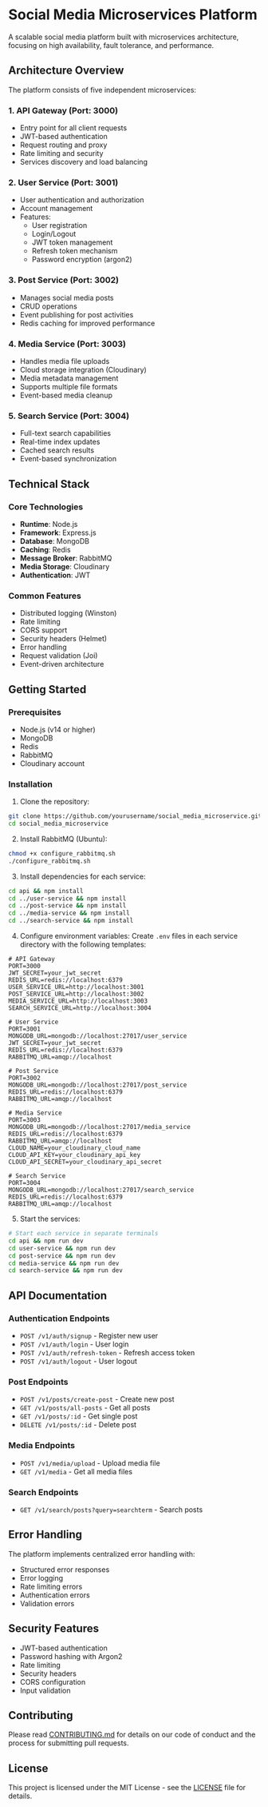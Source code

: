 # Social Media Microservices Platform

A scalable social media platform built with microservices architecture, focusing on high availability, fault tolerance, and performance.

## Architecture Overview

The platform consists of five independent microservices:

### 1. API Gateway (Port: 3000)
- Entry point for all client requests
- JWT-based authentication
- Request routing and proxy
- Rate limiting and security
- Services discovery and load balancing

### 2. User Service (Port: 3001)
- User authentication and authorization
- Account management
- Features:
  - User registration
  - Login/Logout
  - JWT token management
  - Refresh token mechanism
  - Password encryption (argon2)

### 3. Post Service (Port: 3002)
- Manages social media posts
- CRUD operations
- Event publishing for post activities
- Redis caching for improved performance

### 4. Media Service (Port: 3003)
- Handles media file uploads
- Cloud storage integration (Cloudinary)
- Media metadata management
- Supports multiple file formats
- Event-based media cleanup

### 5. Search Service (Port: 3004)
- Full-text search capabilities
- Real-time index updates
- Cached search results
- Event-based synchronization

## Technical Stack

### Core Technologies
- **Runtime**: Node.js
- **Framework**: Express.js
- **Database**: MongoDB
- **Caching**: Redis
- **Message Broker**: RabbitMQ
- **Media Storage**: Cloudinary
- **Authentication**: JWT

### Common Features
- Distributed logging (Winston)
- Rate limiting
- CORS support
- Security headers (Helmet)
- Error handling
- Request validation (Joi)
- Event-driven architecture

## Getting Started

### Prerequisites
- Node.js (v14 or higher)
- MongoDB
- Redis
- RabbitMQ
- Cloudinary account

### Installation

1. Clone the repository:
```bash
git clone https://github.com/yourusername/social_media_microservice.git
cd social_media_microservice
```

2. Install RabbitMQ (Ubuntu):
```bash
chmod +x configure_rabbitmq.sh
./configure_rabbitmq.sh
```

3. Install dependencies for each service:
```bash
cd api && npm install
cd ../user-service && npm install
cd ../post-service && npm install
cd ../media-service && npm install
cd ../search-service && npm install
```

4. Configure environment variables:
Create `.env` files in each service directory with the following templates:

```env
# API Gateway
PORT=3000
JWT_SECRET=your_jwt_secret
REDIS_URL=redis://localhost:6379
USER_SERVICE_URL=http://localhost:3001
POST_SERVICE_URL=http://localhost:3002
MEDIA_SERVICE_URL=http://localhost:3003
SEARCH_SERVICE_URL=http://localhost:3004

# User Service
PORT=3001
MONGODB_URL=mongodb://localhost:27017/user_service
JWT_SECRET=your_jwt_secret
REDIS_URL=redis://localhost:6379
RABBITMQ_URL=amqp://localhost

# Post Service
PORT=3002
MONGODB_URL=mongodb://localhost:27017/post_service
REDIS_URL=redis://localhost:6379
RABBITMQ_URL=amqp://localhost

# Media Service
PORT=3003
MONGODB_URL=mongodb://localhost:27017/media_service
REDIS_URL=redis://localhost:6379
RABBITMQ_URL=amqp://localhost
CLOUD_NAME=your_cloudinary_cloud_name
CLOUD_API_KEY=your_cloudinary_api_key
CLOUD_API_SECRET=your_cloudinary_api_secret

# Search Service
PORT=3004
MONGODB_URL=mongodb://localhost:27017/search_service
REDIS_URL=redis://localhost:6379
RABBITMQ_URL=amqp://localhost
```

5. Start the services:
```bash
# Start each service in separate terminals
cd api && npm run dev
cd user-service && npm run dev
cd post-service && npm run dev
cd media-service && npm run dev
cd search-service && npm run dev
```

## API Documentation

### Authentication Endpoints
- `POST /v1/auth/signup` - Register new user
- `POST /v1/auth/login` - User login
- `POST /v1/auth/refresh-token` - Refresh access token
- `POST /v1/auth/logout` - User logout

### Post Endpoints
- `POST /v1/posts/create-post` - Create new post
- `GET /v1/posts/all-posts` - Get all posts
- `GET /v1/posts/:id` - Get single post
- `DELETE /v1/posts/:id` - Delete post

### Media Endpoints
- `POST /v1/media/upload` - Upload media file
- `GET /v1/media` - Get all media files

### Search Endpoints
- `GET /v1/search/posts?query=searchterm` - Search posts

## Error Handling
The platform implements centralized error handling with:
- Structured error responses
- Error logging
- Rate limiting errors
- Authentication errors
- Validation errors

## Security Features
- JWT-based authentication
- Password hashing with Argon2
- Rate limiting
- Security headers
- CORS configuration
- Input validation

## Contributing
Please read [CONTRIBUTING.md](CONTRIBUTING.md) for details on our code of conduct and the process for submitting pull requests.

## License
This project is licensed under the MIT License - see the [LICENSE](LICENSE) file for details.
